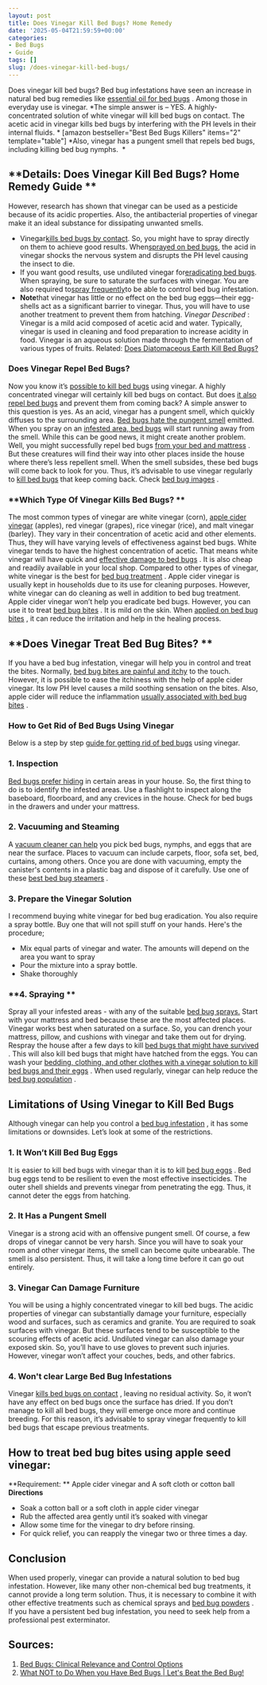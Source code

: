 ```yaml
---
layout: post
title: Does Vinegar Kill Bed Bugs? Home Remedy
date: '2025-05-04T21:59:59+00:00'
categories:
- Bed Bugs
- Guide
tags: []
slug: /does-vinegar-kill-bed-bugs/
---
```


Does vinegar kill bed bugs? Bed bug infestations have seen an increase in natural bed bug remedies like
[essential oil for bed bugs](https://pestpolicy.com/essential-oils-for-bed-bugs/)
. Among those in everyday use is vinegar.
*The simple answer is – YES. A highly-concentrated solution of white vinegar will kill bed bugs on contact. The acetic acid in vinegar kills bed bugs by interfering with the PH levels in their internal fluids. *
[amazon bestseller="Best Bed Bugs Killers" items="2" template="table"]
*Also, vinegar has a pungent smell that repels bed bugs, including killing bed bug nymphs.  *
## **Details: Does Vinegar Kill Bed Bugs? Home Remedy Guide **
However, research has shown that vinegar can be used as a pesticide because of its acidic properties. Also, the antibacterial properties of vinegar make it an ideal substance for dissipating unwanted smells.
- Vinegar[kills bed bugs by contact](https://pestpolicy.com/does-bleach-kill-bed-bugs/). So, you might have to spray directly on them to achieve good results. When[sprayed on bed bugs](https://pestpolicy.com/proof-bed-bug-spray-review/), the acid in vinegar shocks the nervous system and disrupts the PH level causing the insect to die.
- If you want good results, use undiluted vinegar for[eradicating bed bugs](https://pestpolicy.com/what-does-bed-bug-poop-look-like/). When spraying, be sure to saturate the surfaces with vinegar. You are also required to[spray frequently](https://pestpolicy.com/bedlam-plus-bed-bug-spray-review/)to be able to control bed bug infestation.
- **Note**that vinegar has little or no effect on the bed bug eggs—their egg-shells act as a significant barrier to vinegar. Thus, you will have to use another treatment to prevent them from hatching.
*Vinegar Described*
:
Vinegar is a mild acid composed of acetic acid and water. Typically, vinegar is used in cleaning and food preparation to increase acidity in food. Vinegar is an aqueous solution made through the fermentation of various types of fruits.
Related:
[Does Diatomaceous Earth Kill Bed Bugs?](https://pestpolicy.com/does-diatomaceous-earth-kill-bed-bugs/)
### **Does Vinegar Repel Bed Bugs?**
Now you know it’s
[possible to kill bed bugs](https://pestpolicy.com/does-lysol-kill-bed-bugs/)
using vinegar. A highly concentrated vinegar will certainly kill bed bugs on contact. But does
[it also repel bed bugs](https://pestpolicy.com/bed-bug-bites-vs-mosquito-bites/)
and prevent them from coming back?
A simple answer to this question is yes. As an acid, vinegar has a pungent smell, which quickly diffuses to the surrounding area.
[Bed bugs hate the pungent smell](https://pestpolicy.com/what-do-bed-bugs-smell-like/)
emitted. When you spray on an
[infested area, bed bugs](https://pestpolicy.com/harris-bed-bug-killer-review/)
will start running away from the smell.
While this can be good news, it might create another problem. Well, you might successfully repel bed bugs
[from your bed and mattress](https://pestpolicy.com/best-bed-bug-mattress-encasements/)
. But these creatures will find their way into other places inside the house where there’s less repellent smell.
When the smell subsides, these bed bugs will come back to look for you. Thus, it’s advisable to use vinegar regularly to
[kill bed bugs](https://pestpolicy.com/do-ants-kill-bed-bugs/)
that keep coming back. Check
[bed bug images](https://pestpolicy.com/pictures-of-bed-bugs/)
.
### **Which Type Of Vinegar Kills Bed Bugs? **
The most common types of vinegar are white vinegar (corn),
[apple cider vinegar](https://pestpolicy.com/does-apple-cider-vinegar-kill-fleas/)
(apples), red vinegar (grapes), rice vinegar (rice), and malt vinegar (barley).
They vary in their concentration of acetic acid and other elements. Thus, they will have varying levels of effectiveness against bed bugs. White vinegar tends to have the highest concentration of acetic.
That means white vinegar will have quick and
[effective damage to bed bugs](https://pestpolicy.com/tea-tree-oil-for-bed-bugs/)
. It is also cheap and readily available in your local shop. Compared to other types of vinegar, white vinegar is the best for
[bed bug treatment](https://pestpolicy.com/does-baby-powder-kill-bed-bugs/)
.
Apple cider vinegar is usually kept in households due to its use for cleaning purposes. However, white vinegar can do cleaning as well in addition to bed bug treatment. Apple cider vinegar won’t help you eradicate bed bugs.
However, you can use it to treat
[bed bug bites](https://pestpolicy.com/flea-bites-vs-bed-bug-bites/)
. It is mild on the skin. When
[applied on bed bug bites](https://pestpolicy.com/flea-bites-vs-bed-bug-bites/)
, it can reduce the irritation and help in the healing process.
## **Does Vinegar Treat Bed Bug Bites? **
If you have a bed bug infestation, vinegar will help you in control and treat the bites. Normally,
[bed bug bites are painful and itchy](https://pestpolicy.com/can-bed-bugs-bite-through-clothing/)
to the touch.
However, it is possible to ease the itchiness with the help of apple cider vinegar. Its low PH level causes a mild soothing sensation on the bites.
Also, apple cider will reduce the inflammation
[usually associated with bed bug bites](https://pestpolicy.com/pictures-of-bed-bug-bites/)
.
### **How to Get Rid of Bed Bugs Using Vinegar**
Below is a step by step
[guide for getting rid of bed bugs](https://pestpolicy.com/can-bed-bugs-live-in-carpet/)
using vinegar.
### **1. Inspection**
[Bed bugs prefer hiding](https://pestpolicy.com/where-do-bed-bugs-hide/)
in certain areas in your house. So, the first thing to do is to identify the infested areas. Use a flashlight to inspect along the baseboard, floorboard, and any crevices in the house.
Check for bed bugs in the drawers and under your mattress.
### **2. Vacuuming and Steaming**
A
[vacuum cleaner can help](https://pestpolicy.com/best-vacuum-for-bed-bugs/)
you pick bed bugs, nymphs, and eggs that are near the surface. Places to vacuum can include carpets, floor, sofa set, bed, curtains, among others.
Once you are done with vacuuming, empty the canister's contents in a plastic bag and dispose of it carefully. Use one of these
[best bed bug steamers](https://pestpolicy.com/best-bed-bug-steamer/)
.
### **3. Prepare the Vinegar Solution**
I recommend buying white vinegar for bed bug eradication. You also require a spray bottle. Buy one that will not spill stuff on your hands. Here's the procedure;
- Mix equal parts of vinegar and water. The amounts will depend on the area you want to spray
- Pour the mixture into a spray bottle.
- Shake thoroughly
### **4. Spraying **
Spray all your infested areas - with any of the suitable
[bed bug sprays.](https://pestpolicy.com/best-bed-bug-spray/)
Start with your mattress and bed because these are the most affected places.
Vinegar works best when saturated on a surface. So, you can drench your mattress, pillow, and cushions with vinegar and take them out for drying.
Respray the house after a few days to kill
[bed bugs that might have survived](https://pestpolicy.com/can-bed-bugs-survive-in-water/)
. This will also kill bed bugs that might have hatched from the eggs.
You can wash your
[bedding, clothing, and other clothes with a vinegar solution to kill bed bugs and their eggs](https://pestpolicy.com/are-bed-bug-eggs-hard-or-soft/)
. When used regularly, vinegar can help reduce the
[bed bug population](https://pestpolicy.com/dead-bed-bugs/)
.
## **Limitations of Using Vinegar to Kill Bed Bugs**
Although vinegar can help you control a
[bed bug infestation](https://pestpolicy.com/can-you-see-bed-bugs/)
, it has some limitations or downsides. Let’s look at some of the restrictions.
### **1. It Won’t Kill Bed Bug Eggs**
It is easier to kill bed bugs with vinegar than it is to kill
[bed bug eggs](https://pestpolicy.com/how-to-kill-bed-bug-eggs/)
. Bed bug eggs tend to be resilient to even the most effective insecticides.
The outer shell shields and prevents vinegar from penetrating the egg. Thus, it cannot deter the eggs from hatching.
### **2. It Has a Pungent Smell**
Vinegar is a strong acid with an offensive pungent smell. Of course, a few drops of vinegar cannot be very harsh. Since you will have to soak your room and other vinegar items, the smell can become quite unbearable.
The smell is also persistent. Thus, it will take a long time before it can go out entirely.
### **3. Vinegar Can Damage Furniture**
You will be using a highly concentrated vinegar to kill bed bugs. The acidic properties of vinegar can substantially damage your furniture, especially wood and surfaces, such as ceramics and granite.
You are required to soak surfaces with vinegar. But these surfaces tend to be susceptible to the scouring effects of acetic acid.
Undiluted vinegar can also damage your exposed skin. So, you’ll have to use gloves to prevent such injuries. However, vinegar won’t affect your couches, beds, and other fabrics.
### **4. Won't clear Large Bed Bug Infestations**
Vinegar
[kills bed bugs on contact](https://pestpolicy.com/does-rubbing-alcohol-kill-bed-bugs/)
, leaving no residual activity. So, it won’t have any effect on bed bugs once the surface has dried.
If you don’t manage to kill all bed bugs, they will emerge once more and continue breeding.
For this reason, it’s advisable to spray vinegar frequently to kill bed bugs that escape previous treatments.
## How to treat bed bug bites using apple seed vinegar:
**Requirement: **
Apple cider vinegar and A soft cloth or cotton ball
**Directions**
- Soak a cotton ball or a soft cloth in apple cider vinegar
- Rub the affected area gently until it’s soaked with vinegar
- Allow some time for the vinegar to dry before rinsing.
- For quick relief, you can reapply the vinegar two or three times a day.
## Conclusion
When used properly, vinegar can provide a natural solution to bed bug infestation. However, like many other non-chemical bed bug treatments, it cannot provide a long term solution.
Thus, it is necessary to combine it with other effective treatments such as chemical sprays and
[bed bug powders](https://pestpolicy.com/best-bed-bug-powder/)
.
If you have a persistent bed bug infestation, you need to seek help from a professional pest exterminator.
## Sources:
1. [Bed Bugs: Clinical Relevance and Control Options](https://pestpolicy.com/)
2. [What NOT to Do When you Have Bed Bugs | Let's Beat the Bed Bug!](https://www.bedbugs.umn.edu/what-not-to-do)
